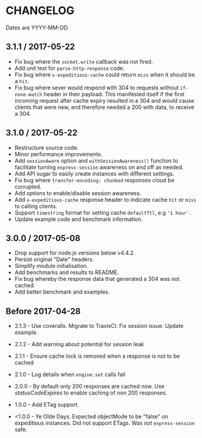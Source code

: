# CHANGELOG

Dates are YYYY-MM-DD.

## 3.1.1 / 2017-05-22
* Fix bug where the `socket.write` callback was not fired.
* Add unit test for `parse-http-response` code.
* Fix bug where `x-expeditious-cache` could return `miss` when it should be a
`hit`.
* Fix bug where sever would respond with 304 to requests without `if-none-match`
header in their payload. This manifested itself if the first incoming request
after cache expiry resulted in a 304 and would cause clients that were new, and
therefore needed a 200 with data, to receive a 304.

## 3.1.0 / 2017-05-22
* Restructure source code.
* Minor performance improvements.
* Add `sessionAware` option and `withSessionAwareness()` function to facilitate
turning `express-session` awareness on and off as needed.
* Add API sugar to easily create instances with different settings.
* Fix bug where `transfer-encoding: chunked` responses cloud be corrupted.
* Add options to enable/disable session awareness.
* Add `x-expeditious-cache` response header to indicate cache `hit` or `miss` to
calling clients.
* Support `timestring` format for setting cache `defaultTtl`, e.g `'1 hour'`.
* Update example code and benchmark information.

## 3.0.0 / 2017-05-08
* Drop support for node.js versions below v4.4.2.
* Persist original "Date" headers.
* Simplify module initialisation.
* Add benchmarks and results to README.
* Fix bug whereby the response data that generated a 304 was not cached.
* Add better benchmark and examples.


## Before 2017-04-28
* 2.1.3 - Use coveralls. Migrate to TravisCI. Fix session issue. Update example.

* 2.1.2 - Add warning about potential for session leak

* 2.1.1 - Ensure cache lock is removed when a response is not to be cached

* 2.1.0 - Log details when `engine.set` calls fail

* 2.0.0 - By default only 200 responses are cached now. Use _statusCodeExpires_
to enable caching of non 200 responses.

* 1.0.0 - Add ETag support.

* <1.0.0 - Ye Olde Days. Expected objectMode to be "false" on expeditious
instances. Did not support ETags. Was _not_ `express-session` safe.
